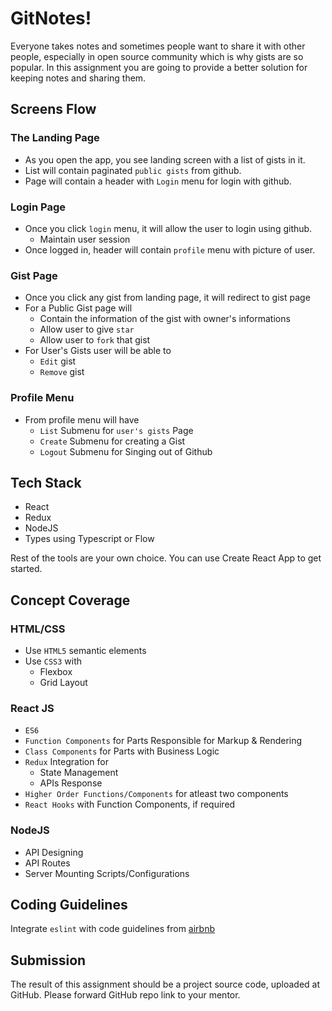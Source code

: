 
# GitNotes!
Everyone takes notes and sometimes people want to share it with other people, especially in open source community which is why gists are so popular. In this assignment you are going to provide a better solution for keeping notes and sharing them.

## Screens Flow
### The Landing Page
- As you open the app, you see landing screen with a list of gists in it.
- List will contain paginated `public gists` from github.
- Page will contain a header with `Login` menu for login with github.

### Login Page
- Once you click `login` menu, it will allow the user to login using github.
  * Maintain user session
- Once logged in, header will contain `profile` menu with picture of user.

### Gist Page
- Once you click any gist from landing page, it will redirect to gist page
- For a Public Gist page will
  * Contain the information of the gist with owner's informations
  * Allow user to give `star`
  * Allow user to `fork` that gist
- For User's Gists user will be able to
  * `Edit` gist
  * `Remove` gist

### Profile Menu
- From profile menu will have
  * `List` Submenu for `user's gists` Page
  * `Create` Submenu for creating a Gist
  * `Logout` Submenu for Singing out of Github

## Tech Stack
- React
- Redux
- NodeJS
- Types using Typescript or Flow

Rest of the tools are your own choice. You can use Create React App to get started.

## Concept Coverage
### HTML/CSS
- Use `HTML5` semantic elements
- Use `CSS3` with
  * Flexbox
  * Grid Layout

### React JS
- `ES6`
- `Function Components` for Parts Responsible for Markup & Rendering
- `Class Components` for Parts with Business Logic
- `Redux` Integration for
  * State Management
  * APIs Response
- `Higher Order Functions/Components` for atleast two components
- `React Hooks` with Function Components, if required

### NodeJS
- API Designing
- API Routes
- Server Mounting Scripts/Configurations

## Coding Guidelines
Integrate `eslint` with code guidelines from
[airbnb](https://github.com/airbnb/javascript)

## Submission
The result of this assignment should be a project source code, uploaded at GitHub. Please forward GitHub repo link to your mentor.